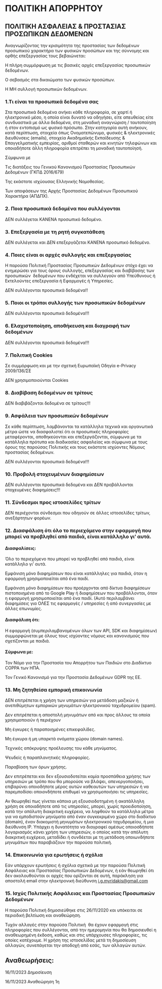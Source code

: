 # ΠΟΛΙΤΙΚΗ ΑΠΟΡΡΗΤΟΥ

## ΠΟΛΙΤΙΚΗ ΑΣΦΑΛΕΙΑΣ & ΠΡΟΣΤΑΣΙΑΣ ΠΡΟΣΩΠΙΚΩΝ ΔΕΔΟΜΕΝΩΝ

Αναγνωρίζοντας την κρισιμότητα της προστασίας των δεδομένων προσωπικού χαρακτήρα των φυσικών προσώπων και της σύννομης και ορθής επεξεργασίας τους βεβαιώνεται:

Η πλήρη συμμόρφωση με τις βασικές αρχές επεξεργασίας προσωπικών δεδομένων.

Ο σεβασμός στα δικαιώματα των φυσικών προσώπων.

Η ΜΗ συλλογή προσωπικών δεδομένων.

### 1.Τι είναι τα προσωπικά δεδομένα σας

Στα προσωπικά δεδομένα ανήκει κάθε πληροφορία, σε χαρτί ή ηλεκτρονικό μέσο, η οποία είναι δυνατό να οδηγήσει, είτε απευθείας είτε συνδυαστικά με άλλα δεδομένα, στη μοναδική αναγνώριση / ταυτοποίηση ή στον εντοπισμό ως φυσικό πρόσωπο. Στην κατηγορία αυτή ανήκουν, κατά περίπτωση, στοιχεία όπως Ονοματεπώνυμο, φυσικές & ηλεκτρονικές διευθύνσεις (emails), στοιχεία Ακαδημαϊκής Εκπαίδευσης & Επαγγελματικής εμπειρίας, αριθμοί σταθερών και κινητών τηλεφώνων και οποιαδήποτε άλλη πληροφορία επιτρέπει τη μοναδική ταυτοποίησή.

Σύμφωνα με

Τις διατάξεις του Γενικού Κανονισμού Προστασίας Προσωπικών Δεδομένων (ΓΚΠΔ 2016/679)

Της εκάστοτε ισχύουσας Ελληνικής Νομοθεσίας.

Των αποφάσεων της Αρχής Προστασίας Δεδομένων Προσωπικού Χαρακτήρα (ΑΠΔΠΧ).

### 2. Ποια προσωπικά δεδομένα που συλλέγονται

ΔΕΝ συλλέγεται ΚΑΝΕΝΑ προσωπικό δεδομένο.  

### 3. Επεξεργασία με τη ρητή συγκατάθεση

ΔΕΝ συλλέγεται και ΔΕΝ επεξεργάζεται ΚΑΝΕΝΑ προσωπικό δεδομένο.

### 4. Ποιες είναι οι αρχές συλλογής και επεξεργασίας

Η παρούσα Πολιτική Προστασίας Προσωπικών Δεδομένων στόχο έχει να ενημερώσει για τους όρους συλλογής, επεξεργασίας και διαβίβασης των προσωπικών  δεδομένων που ενδέχεται να συλλεγούν από Υπεύθυνους ή Εκτελούντες επεξεργασία ή Εφαρμογές ή Υπηρεσίες.

ΔΕΝ συλλέγονται προσωπικά δεδομένα!!

### 5. Ποιοι οι τρόποι συλλογής των προσωπικών δεδομένων

ΔΕΝ συλλέγονται προσωπικά δεδομένα!!!

### 6. Ελαχιστοποίηση, αποθήκευση και διαγραφή των δεδομένων

ΔΕΝ συλλέγονται προσωπικά δεδομένα!!!

### 7. Πολιτική Cookies

Σε συμμόρφωση και με την σχετική Ευρωπαϊκή Οδηγία e-Privacy 2009/136/ΣΕ 

ΔΕΝ χρησιμοποιούνται Cookies

### 8. Διαβίβαση δεδομένων σε τρίτους

ΔΕΝ διαβιβάζονται δεδομένα σε τρίτους!!!

### 9. Ασφάλεια των προσωπικών δεδομένων

Σε κάθε περίπτωση, λαμβάνονται τα κατάλληλα τεχνικά και οργανωτικά μέτρα ώστε να διασφαλιστεί ότι οι προσωπικές πληροφορίες μεταφέρονται, αποθηκεύονται και επεξεργάζονται, σύμφωνα με τα κατάλληλα πρότυπα και διαδικασίες ασφαλείας και σύμφωνα με τους όρους της παρούσας Πολιτικής και τους εκάστοτε ισχύοντες Νόμους προστασίας δεδομένων.

ΔΕΝ συλλέγονται προσωπικά δεδομένα!!!

### 10. Προβολή στοχευμένων διαφημίσεων

ΔΕΝ συλλέγονται προσωπικά δεδομένα και ΔΕΝ προβάλλονται στοχευμένες διαφημίσεις!!!

### 11. Σύνδεσμοι προς ιστοσελίδες τρίτων

ΔΕΝ περιέχονται σύνδεσμοι που οδηγούν σε άλλες ιστοσελίδες τρίτων, ανεξάρτητων φορέων.

### 12. Διασφάλιση ότι όλο το περιεχόμενο στην εφαρμογή που μπορεί να προβληθεί από παιδιά, είναι κατάλληλο γι’ αυτά.

#### Διασφαλίσεις:

Όλο το περιεχόμενο που μπορεί να προβληθεί από παιδιά, είναι κατάλληλο γι’ αυτά.

Εμφάνιση μόνο διαφημίσεων που είναι κατάλληλες για παιδιά, όταν η εφαρμογή χρησιμοποιείται από ένα παιδί.

Εμφάνιση μόνο διαφημίσεων που προέρχονται από δίκτυα διαφημίσεων πιστοποιημένα από το Google Play ή διαφημίσεων που προβάλλονται, όταν η εφαρμογή χρησιμοποιείται από ένα παιδί. (Αυτό περιλαμβάνει διαφημίσεις για ΟΛΕΣ τις εφαρμογές / υπηρεσίες ή από συνεργασίες με άλλες επωνυμίες.

#### Διασφάλιση ότι:

Η εφαρμογή (συμπεριλαμβανομένων όλων των API, SDK και διαφημίσεων) συμμορφώνεται με όλους τους ισχύοντες νόμους και κανονισμούς που σχετίζονται με παιδιά.

#### Σύμφωνα με:

Τον Νόμο για την Προστασία του Απορρήτου των Παιδιών στο Διαδίκτυο COPPA των ΗΠΑ.

Τον Γενικό Κανονισμό για την Προστασία Δεδομένων GDPR της ΕΕ.

### 13. Μη ζητηθείσα εμπορική επικοινωνία

ΔΕΝ επιτρέπεται η χρήση των υπηρεσιών για μετάδοση μαζικών ή ανεπιθύμητων εμπορικών μηνυμάτων ηλεκτρονικού ταχυδρομείου (spam).

Δεν επιτρέπεται η αποστολή μηνυμάτων από και προς άλλους τα οποία χρησιμοποιούν ή περιέχουν

Μη έγκυρες ή παραποιημένες επικεφαλίδες.

Μη έγκυρα ή μη υπαρκτά ονόματα χώρου (domain names).

Τεχνικές απόκρυψης προέλευσης του κάθε μηνύματος.

Ψευδείς ή παραπλανητικές πληροφορίες.

Παραβίαση των όρων χρήσης.

Δεν επιτρέπεται και δεν εξουσιοδοτείται καμία προσπάθεια χρήσης των υπηρεσιών με τρόπο που θα μπορούσε να βλάψει, απενεργοποιήσει, επιβαρύνει οποιοδήποτε μέρος αυτών καθεαυτών των υπηρεσιών ή να παρεμποδίσει οποιονδήποτε επιθυμεί να χρησιμοποιήσει τις υπηρεσίες.

Αν θεωρηθεί πως γίνεται κάποια μη εξουσιοδοτημένη ή ακατάλληλη χρήση σε οποιαδήποτε από τις υπηρεσίες, μπορεί, χωρίς προειδοποίηση, κατά την απόλυτη διακριτική ευχέρεια, να ληφθούν τα κατάλληλα μέτρα για να εμποδιστούν μηνύματα από έναν συγκεκριμένο χώρο στο διαδίκτυο (domain), έναν διακομιστή μηνυμάτων ηλεκτρονικού ταχυδρομείου, ή μια διεύθυνση IP. Υπάρχει η δυνατότητα να διαγραφεί αμέσως οποιοσδήποτε λογαριασμός κάνει χρήση των υπηρεσιών, ο οποίος κατά την απόλυτη διακριτική ευχέρεια, μεταδίδει ή συνδέεται με τη μετάδοση οποιωνδήποτε μηνυμάτων που παραβιάζουν την παρούσα πολιτική.

### 14. Επικοινωνία για ερωτήσεις ή σχόλια

Εάν υπάρχουν ερωτήσεις ή σχόλια σχετικά με την παρούσα Πολιτική Ασφάλειας και Προστασίας Προσωπικών Δεδομένων, ή εάν θεωρηθεί ότι δεν ακολουθούνται οι αρχές που ορίζονται σε αυτή, παράκληση για αποστολή email στην ηλεκτρονική διεύθυνση i.g.myridakis@gmail.com

### 15. Ισχύς Πολιτικής Ασφάλειας και Προστασίας Προσωπικών Δεδομένων

Η παρούσα Πολιτική δημοσιεύθηκε στις 26/11/2020 και υπόκειται σε περιοδική βελτίωση και αναθεώρηση.

Τυχόν αλλαγές στην παρούσα Πολιτική  θα έχουν εφαρμογή στις πληροφορίες που συλλέγονται, από την ημερομηνία που θα δημοσιευθεί η αναθεωρημένη έκδοση, καθώς και στις υπάρχουσες πληροφορίες, τις οποίες κατέχουμε. Η χρήση της ιστοσελίδας μετά τη δημοσίευση αλλαγών, συνεπάγεται την αποδοχή από εσάς, των αλλαγών αυτών.

## Αναθεωρήσεις:

16/11/2023 Δημοσίευση

16/11/2023 Αναθεώρηση 1η
